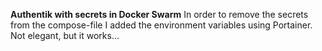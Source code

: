 **Authentik with secrets in Docker Swarm**
In order to remove the secrets from the compose-file I added the environment variables using Portainer. Not elegant, but it works...